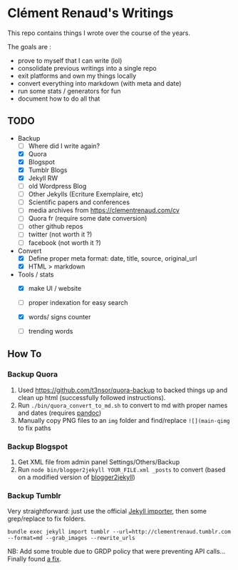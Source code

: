 # Clément Renaud's Writings

This repo contains things I wrote over the course of the years.

The goals are :

- prove to myself that I can write (lol)
- consolidate previous writings into a single repo
- exit platforms and own my things locally
- convert everything into markdown (with meta and date)
- run some stats / generators for fun
- document how to do all that

## TODO

- Backup
  - [ ] Where did I write again? 
  - [x] Quora
  - [X] Blogspot
  - [x] Tumblr Blogs
  - [x] Jekyll RW
  - [ ] old Wordpress Blog
  - [ ] Other Jekylls (Ecriture Exemplaire, etc)
  - [ ] Scientific papers and conferences
  - [ ] media archives from https://clementrenaud.com/cv
  - [ ] Quora fr (require some date conversion)
  - [ ] other github repos
  - [ ] twitter (not worth it ?)
  - [ ] facebook (not worth it ?)
- Convert
  - [x] Define proper meta format: date, title, source, original_url
  - [x] HTML > markdown
- Tools / stats
  - [x] make UI / website
  - [ ] proper indexation for easy search
  - [x] words/ signs counter
  - [ ] trending words


## How To

### Backup Quora

1. Used https://github.com/t3nsor/quora-backup to backed things up and clean up html (successfully followed instructions).
2. Run `./bin/quora_convert_to_md.sh` to convert to md with proper names and dates (requires [pandoc](http://pandoc.org))
3. Manually copy PNG files to an `img` folder and find/replace `![](main-qimg` to fix paths

### Backup Blogspot

1. Get XML file from admin panel Settings/Others/Backup
2. Run `node bin/blogger2jekyll YOUR_FILE.xml _posts` to convert (based on a modified version of [blogger2jekyll](https://github.com/solderjs/blogger2jekyll))

### Backup Tumblr

Very straightforward: just use the official [Jekyll importer](https://import.jekyllrb.com/docs/tumblr/), then some grep/replace to fix folders.

```
bundle exec jekyll import tumblr --url=http://clementrenaud.tumblr.com --format=md --grab_images --rewrite_urls
```

NB: Add some trouble due to GRDP policy that were preventing API calls... Finally found [a fix](https://github.com/jekyll/jekyll-import/issues/379).
